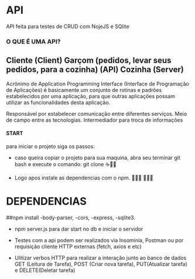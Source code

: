 

<h1> API </h1>
API feita para testes de CRUD com NojeJS e SQlite

### O QUE É UMA API? 
## Cliente (Client) Garçom (pedidos, levar seus pedidos, para a cozinha) (API) Cozinha (Server)

Acrônimo de Application Programming Interface (Interface de Programação de Aplicações) é basicamente um conjunto de rotinas e padrões estabelecidos por uma aplicação, para que outras aplicações possam utilizar as funcionalidades desta aplicação.

Responsável por estabelecer comunicação entre diferentes serviços.
Meio de campo entre as tecnologias.
Intermediador para troca de informações

#### START 
para iniciar o projeto siga os passos: 
* caso queira copiar o projeto para sua maquina, abra seu terminar git bash e execute o comando: git clone ☕🤞🏾

* Logo apos instale as dependencias com o npm. 👨🏾‍💻 👩🏾‍💻
<h1>DEPENDENCIAS</h1>
   ##npm install 
    -body-parser,
    -cors,
    -express,
    -sqlite3.

* npm server.js para dar start no db e iniciar o servidor

* Testes com a api podem ser realizados via Insominia, Postman ou por requisição cliente HTTP externas (fetch, axios e etc)

* Ulitizar verbos HTTP para realizar a interação junto ao banco de dados 
GET (Leitura de Tarefa), POST (Criar nova tarefa), PUT(Atualizar tarefa) e DELETE(Deletar tarefa) 
